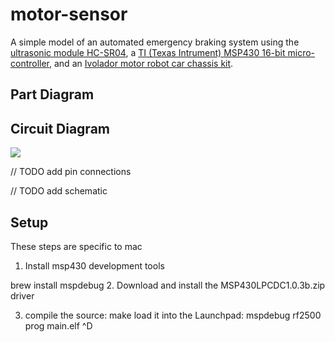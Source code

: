 # motor-sensor
A simple model of an automated emergency braking system using the [ultrasonic module HC-SR04](https://www.robotshop.com/ca/en/hc-sr04-ultrasonic-range-finder-tys.html?gclid=Cj0KCQiA0NfvBRCVARIsAO4930kOmOdwf8OKxRdgC7gpzQ4CmaPxtbPPZlcoTEany2mF2SZQzRMwBLEaAsoIEALw_wcB), a [TI (Texas Intrument) MSP430 16-bit micro-controller](http://www.ti.com/microcontrollers/msp430-ultra-low-power-mcus/overview.html), and an [Ivolador motor robot car chassis kit](https://www.dhgate.com/product/ivolador-motor-robot-car-chassis-kit-with/401347321.html#seo=WAP).

## Part Diagram

## Circuit Diagram 
![](https://github.com/rdesc/motor-sensor/blob/master/docs/circuitdiagram.png)

// TODO add pin connections

// TODO add schematic

## Setup
These steps are specific to mac

1. Install msp430 development tools 

brew install mspdebug
2. Download and install the MSP430LPCDC1.0.3b.zip driver

3. compile the source:
make
load it into the Launchpad:
mspdebug rf2500
prog main.elf
^D 
